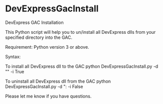 DevExpressGacInstall
====================

DevExpress GAC Installation

This Python script will help you to un/install all DevExpress dlls from your specified directory into the GAC.

Requirement:
Python version 3 or above.

Syntax:

To install all DevExpress dll to the GAC
python DevExpressGacInstall.py -d "<DevExpress dlls location path>" -i True

To uninstall all DevExpress dll from the GAC
python DevExpressGacInstall.py -d "<DevExpress dlls location path>: -i False

Please let me know if you have questions.
